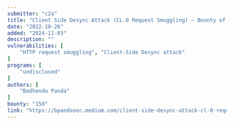 ```yaml
---
submitter: "c2a"
title: "Client Side Desync Attack (CL.0 Request Smuggling) — Bounty of $150"
date: "2022-10-26"
added: "2024-11-03"
description: ""
vulnerabilities: [
    "HTTP request smuggling", "Client-Side Desync attack"
]
programs: [
    "undisclosed"
]
authors: [
    "Bodhendu Panda"
]
bounty: "150"
link: "https://bpandasec.medium.com/client-side-desync-attack-cl-0-request-smuggling-bounty-of-150-327d3aeaeea6"
---
```




